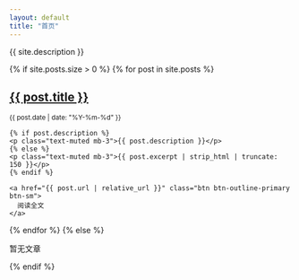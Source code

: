 ```yaml
---
layout: default
title: "首页"
---
```


<!-- 网站描述 -->
<div class="hero-description">
  <div class="content text-center">
    <div class="mb-3">
      <i class="bi bi-shield-check text-primary" style="font-size: 3rem;"></i>
    </div>
    <p class="lead mb-0 fw-medium">{{ site.description }}</p>
  </div>
</div>

<!-- 文章列表 -->
{% if site.posts.size > 0 %}
  {% for post in site.posts %}
  <article class="mb-5 pb-4 border-bottom">
    <div class="d-flex justify-content-between align-items-start mb-2">
      <h2 class="h4 fw-bold mb-0">
        <a href="{{ post.url | relative_url }}" class="text-decoration-none text-dark">
          {{ post.title }}
        </a>
      </h2>
      <small class="text-muted">{{ post.date | date: "%Y-%m-%d" }}</small>
    </div>
    
    {% if post.description %}
    <p class="text-muted mb-3">{{ post.description }}</p>
    {% else %}
    <p class="text-muted mb-3">{{ post.excerpt | strip_html | truncate: 150 }}</p>
    {% endif %}
    
    <a href="{{ post.url | relative_url }}" class="btn btn-outline-primary btn-sm">
      阅读全文
    </a>
  </article>
  {% endfor %}
{% else %}
  <div class="text-center py-5">
    <p class="text-muted">暂无文章</p>
  </div>
{% endif %}
